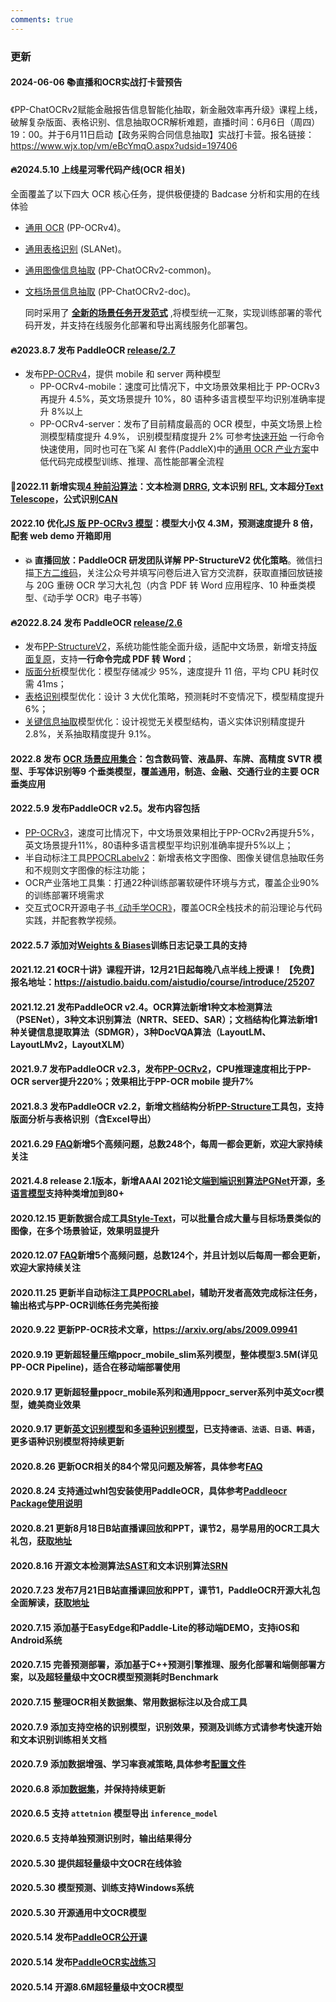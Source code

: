 ```yaml
---
comments: true
---
```


### 更新

#### 2024-06-06 **📚直播和OCR实战打卡营预告**

《PP-ChatOCRv2赋能金融报告信息智能化抽取，新金融效率再升级》课程上线，破解复杂版面、表格识别、信息抽取OCR解析难题，直播时间：6月6日（周四）19：00。并于6月11日启动【政务采购合同信息抽取】实战打卡营。报名链接：<https://www.wjx.top/vm/eBcYmqO.aspx?udsid=197406>

#### **🔥2024.5.10 上线星河零代码产线(OCR 相关)**

全面覆盖了以下四大 OCR 核心任务，提供极便捷的 Badcase 分析和实用的在线体验

- [通用 OCR](https://aistudio.baidu.com/community/app/91660) (PP-OCRv4)。
- [通用表格识别](https://aistudio.baidu.com/community/app/91661) (SLANet)。
- [通用图像信息抽取](https://aistudio.baidu.com/community/app/91662) (PP-ChatOCRv2-common)。
- [文档场景信息抽取](https://aistudio.baidu.com/community/app/70303) (PP-ChatOCRv2-doc)。

  同时采用了 **[全新的场景任务开发范式](https://aistudio.baidu.com/pipeline/mine)** ,将模型统一汇聚，实现训练部署的零代码开发，并支持在线服务化部署和导出离线服务化部署包。

#### 🔥2023.8.7 发布 PaddleOCR [release/2.7](https://github.com/PaddlePaddle/PaddleOCR/tree/release/2.7)

- 发布[PP-OCRv4](./doc/doc_ch/PP-OCRv4_introduction.md)，提供 mobile 和 server 两种模型
    - PP-OCRv4-mobile：速度可比情况下，中文场景效果相比于 PP-OCRv3 再提升 4.5%，英文场景提升 10%，80 语种多语言模型平均识别准确率提升 8%以上
    - PP-OCRv4-server：发布了目前精度最高的 OCR 模型，中英文场景上检测模型精度提升 4.9%， 识别模型精度提升 2%
可参考[快速开始](./doc/doc_ch/quickstart.md) 一行命令快速使用，同时也可在飞桨 AI 套件(PaddleX)中的[通用 OCR 产业方案](https://aistudio.baidu.com/aistudio/modelsdetail?modelId=286)中低代码完成模型训练、推理、高性能部署全流程

#### 🔨**2022.11 新增实现[4 种前沿算法](doc/doc_ch/algorithm_overview.md)**：文本检测 [DRRG](doc/doc_ch/algorithm_det_drrg.md),  文本识别 [RFL](doc/doc_ch/algorithm_rec_rfl.md), 文本超分[Text Telescope](doc/doc_ch/algorithm_sr_telescope.md)，公式识别[CAN](doc/doc_ch/algorithm_rec_can.md)

#### **2022.10 优化[JS 版 PP-OCRv3 模型](./deploy/paddlejs/README_ch.md)**：模型大小仅 4.3M，预测速度提升 8 倍，配套 web demo 开箱即用

- **💥 直播回放：PaddleOCR 研发团队详解 PP-StructureV2 优化策略**。微信扫描[下方二维码](#开源社区)，关注公众号并填写问卷后进入官方交流群，获取直播回放链接与 20G 重磅 OCR 学习大礼包（内含 PDF 转 Word 应用程序、10 种垂类模型、《动手学 OCR》电子书等）

#### **🔥2022.8.24 发布 PaddleOCR [release/2.6](https://github.com/PaddlePaddle/PaddleOCR/tree/release/2.6)**

- 发布[PP-StructureV2](./ppstructure/README_ch.md)，系统功能性能全面升级，适配中文场景，新增支持[版面复原](./ppstructure/recovery/README_ch.md)，支持**一行命令完成 PDF 转 Word**；
- [版面分析](./ppstructure/layout/README_ch.md)模型优化：模型存储减少 95%，速度提升 11 倍，平均 CPU 耗时仅需 41ms；
- [表格识别](./ppstructure/table/README_ch.md)模型优化：设计 3 大优化策略，预测耗时不变情况下，模型精度提升 6%；
- [关键信息抽取](./ppstructure/kie/README_ch.md)模型优化：设计视觉无关模型结构，语义实体识别精度提升 2.8%，关系抽取精度提升 9.1%。

#### **2022.8 发布 [OCR 场景应用集合](./applications)**：包含数码管、液晶屏、车牌、高精度 SVTR 模型、手写体识别等**9 个垂类模型**，覆盖通用，制造、金融、交通行业的主要 OCR 垂类应用

#### 2022.5.9 发布PaddleOCR v2.5。发布内容包括

- [PP-OCRv3](./ppocr_introduction.md#pp-ocrv3)，速度可比情况下，中文场景效果相比于PP-OCRv2再提升5%，英文场景提升11%，80语种多语言模型平均识别准确率提升5%以上；
- 半自动标注工具[PPOCRLabelv2](https://github.com/PFCCLab/PPOCRLabel)：新增表格文字图像、图像关键信息抽取任务和不规则文字图像的标注功能；
- OCR产业落地工具集：打通22种训练部署软硬件环境与方式，覆盖企业90%的训练部署环境需求
- 交互式OCR开源电子书[《动手学OCR》](./ocr_book.md)，覆盖OCR全栈技术的前沿理论与代码实践，并配套教学视频。

#### 2022.5.7 添加对[Weights & Biases](https://docs.wandb.ai/)训练日志记录工具的支持

#### 2021.12.21 《OCR十讲》课程开讲，12月21日起每晚八点半线上授课！ 【免费】报名地址：<https://aistudio.baidu.com/aistudio/course/introduce/25207>

#### 2021.12.21 发布PaddleOCR v2.4。OCR算法新增1种文本检测算法（PSENet），3种文本识别算法（NRTR、SEED、SAR）；文档结构化算法新增1种关键信息提取算法（SDMGR），3种DocVQA算法（LayoutLM、LayoutLMv2，LayoutXLM）

#### 2021.9.7 发布PaddleOCR v2.3，发布[PP-OCRv2](#PP-OCRv2)，CPU推理速度相比于PP-OCR server提升220%；效果相比于PP-OCR mobile 提升7%

#### 2021.8.3 发布PaddleOCR v2.2，新增文档结构分析[PP-Structure](https://github.com/PaddlePaddle/PaddleOCR/blob/release/2.2/ppstructure/README_ch.md)工具包，支持版面分析与表格识别（含Excel导出）

#### 2021.6.29 [FAQ](https://github.com/PaddlePaddle/PaddleOCR/blob/release/2.2/doc/doc_ch/FAQ.md)新增5个高频问题，总数248个，每周一都会更新，欢迎大家持续关注

#### 2021.4.8 release 2.1版本，新增AAAI 2021论文[端到端识别算法PGNet](https://github.com/PaddlePaddle/PaddleOCR/blob/release/2.2/doc/doc_ch/pgnet.md)开源，[多语言模型](https://github.com/PaddlePaddle/PaddleOCR/blob/release/2.2/doc/doc_ch/multi_languages.md)支持种类增加到80+

#### 2020.12.15 更新数据合成工具[Style-Text](https://github.com/PFCCLab/StyleText/blob/main/README_ch.md)，可以批量合成大量与目标场景类似的图像，在多个场景验证，效果明显提升

#### 2020.12.07 [FAQ](../../doc/doc_ch/FAQ.md)新增5个高频问题，总数124个，并且计划以后每周一都会更新，欢迎大家持续关注

#### 2020.11.25 更新半自动标注工具[PPOCRLabel](https://github.com/PFCCLab/PPOCRLabel/blob/main/README_ch.md)，辅助开发者高效完成标注任务，输出格式与PP-OCR训练任务完美衔接

#### 2020.9.22 更新PP-OCR技术文章，<https://arxiv.org/abs/2009.09941>

#### 2020.9.19 更新超轻量压缩ppocr_mobile_slim系列模型，整体模型3.5M(详见PP-OCR Pipeline)，适合在移动端部署使用

#### 2020.9.17 更新超轻量ppocr_mobile系列和通用ppocr_server系列中英文ocr模型，媲美商业效果

#### 2020.9.17 更新[英文识别模型](./models_list.md#english-recognition-model)和[多语种识别模型](./models_list.md#english-recognition-model)，已支持`德语、法语、日语、韩语`，更多语种识别模型将持续更新

#### 2020.8.26 更新OCR相关的84个常见问题及解答，具体参考[FAQ](./FAQ.md)

#### 2020.8.24 支持通过whl包安装使用PaddleOCR，具体参考[Paddleocr Package使用说明](https://github.com/PaddlePaddle/PaddleOCR/blob/develop/doc/doc_ch/whl.md)

#### 2020.8.21 更新8月18日B站直播课回放和PPT，课节2，易学易用的OCR工具大礼包，[获取地址](https://aistudio.baidu.com/aistudio/education/group/info/1519)

#### 2020.8.16 开源文本检测算法[SAST](https://arxiv.org/abs/1908.05498)和文本识别算法[SRN](https://arxiv.org/abs/2003.12294)

#### 2020.7.23 发布7月21日B站直播课回放和PPT，课节1，PaddleOCR开源大礼包全面解读，[获取地址](https://aistudio.baidu.com/aistudio/course/introduce/1519)

#### 2020.7.15 添加基于EasyEdge和Paddle-Lite的移动端DEMO，支持iOS和Android系统

#### 2020.7.15 完善预测部署，添加基于C++预测引擎推理、服务化部署和端侧部署方案，以及超轻量级中文OCR模型预测耗时Benchmark

#### 2020.7.15 整理OCR相关数据集、常用数据标注以及合成工具

#### 2020.7.9 添加支持空格的识别模型，识别效果，预测及训练方式请参考快速开始和文本识别训练相关文档

#### 2020.7.9 添加数据增强、学习率衰减策略,具体参考[配置文件](./config.md)

#### 2020.6.8 添加[数据集](dataset/datasets.md)，并保持持续更新

#### 2020.6.5 支持 `attetnion` 模型导出 `inference_model`

#### 2020.6.5 支持单独预测识别时，输出结果得分

#### 2020.5.30 提供超轻量级中文OCR在线体验

#### 2020.5.30 模型预测、训练支持Windows系统

#### 2020.5.30 开源通用中文OCR模型

#### 2020.5.14 发布[PaddleOCR公开课](https://www.bilibili.com/video/BV1nf4y1U7RX?p=4)

#### 2020.5.14 发布[PaddleOCR实战练习](https://aistudio.baidu.com/aistudio/projectdetail/467229)

#### 2020.5.14 开源8.6M超轻量级中文OCR模型

